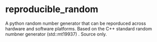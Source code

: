 # reproducible_random
A python random number generator that can be reporduced across hardware and software platforms. Based on the C++ standard random numbner generator (std::mt19937) . Source only.
